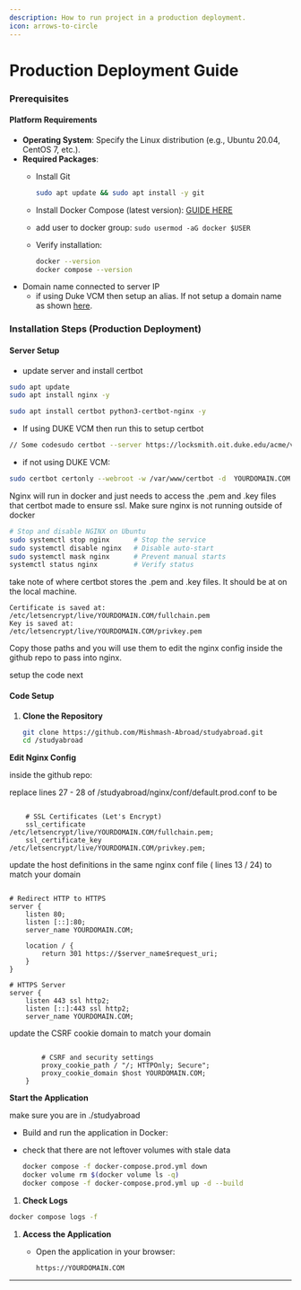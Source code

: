 ```yaml
---
description: How to run project in a production deployment.
icon: arrows-to-circle
---
```


# Production Deployment Guide

### Prerequisites

#### Platform Requirements

* **Operating System**: Specify the Linux distribution (e.g., Ubuntu 20.04, CentOS 7, etc.).
* **Required Packages**:
  *   Install Git

      ```bash
      sudo apt update && sudo apt install -y git 
      ```
  * Install Docker Compose (latest version): [GUIDE HERE](https://docs.docker.com/engine/install/ubuntu/#install-using-the-repository)
  * add user to docker group: `sudo usermod -aG docker $USER`
  *   Verify installation:

      ```bash
      docker --version
      docker compose --version
      ```
* Domain name connected to server IP
  * if using Duke VCM then setup an alias. If not setup a domain name as shown [here](../appendix.md#connect-domain-to-server-ip).



### Installation Steps (Production Deployment)

#### Server Setup

* update server and install certbot

```bash
sudo apt update
sudo apt install nginx -y

sudo apt install certbot python3-certbot-nginx -y
```

* If using DUKE VCM then run this to setup certbot&#x20;

```bash
// Some codesudo certbot --server https://locksmith.oit.duke.edu/acme/v2/directory --email NETID@duke.edu --agree-tos --no-eff-email -d YOURDOMAIN.COM
```

* if not using DUKE VCM:

```bash
sudo certbot certonly --webroot -w /var/www/certbot -d  YOURDOMAIN.COM
```

Nginx will run in docker and just needs to access the .pem and .key files that certbot made to ensure ssl. Make sure nginx is not running outside of docker

```bash
# Stop and disable NGINX on Ubuntu
sudo systemctl stop nginx      # Stop the service
sudo systemctl disable nginx   # Disable auto-start
sudo systemctl mask nginx      # Prevent manual starts
systemctl status nginx         # Verify status
```

take note of where certbot stores the .pem and .key files. It should be at on the local machine.

```
Certificate is saved at: /etc/letsencrypt/live/YOURDOMAIN.COM/fullchain.pem
Key is saved at:         /etc/letsencrypt/live/YOURDOMAIN.COM/privkey.pem
```

Copy those paths and you will use them to edit the nginx config inside the github repo to pass into nginx.

setup the code next

#### Code Setup

1.  **Clone the Repository**

    ```bash
    git clone https://github.com/Mishmash-Abroad/studyabroad.git
    cd /studyabroad
    ```

**Edit Nginx Config**

inside the github repo:

replace lines 27 - 28 of /studyabroad/nginx/conf/default.prod.conf to be

```nginx

    # SSL Certificates (Let's Encrypt)
    ssl_certificate /etc/letsencrypt/live/YOURDOMAIN.COM/fullchain.pem;
    ssl_certificate_key /etc/letsencrypt/live/YOURDOMAIN.COM/privkey.pem;

```

update the host definitions in the same nginx conf file ( lines 13 / 24) to match your domain

```nginx

# Redirect HTTP to HTTPS
server {
    listen 80;
    listen [::]:80;
    server_name YOURDOMAIN.COM;

    location / {
        return 301 https://$server_name$request_uri;
    }
}

# HTTPS Server
server {
    listen 443 ssl http2;
    listen [::]:443 ssl http2;
    server_name YOURDOMAIN.COM;

```

update the CSRF cookie domain to match your domain

```nginx

        # CSRF and security settings
        proxy_cookie_path / "/; HTTPOnly; Secure";
        proxy_cookie_domain $host YOURDOMAIN.COM;
    }
```

**Start the Application**

make sure you are in ./studyabroad

* Build and run the application in Docker:
*   check that there are not leftover volumes with stale data

    ```bash
    docker compose -f docker-compose.prod.yml down
    docker volume rm $(docker volume ls -q)
    docker compose -f docker-compose.prod.yml up -d --build
    ```

1. **Check Logs**

```bash
docker compose logs -f
```



1. **Access the Application**
   *   Open the application in your browser:

       ```
       https://YOURDOMAIN.COM
       ```

***

